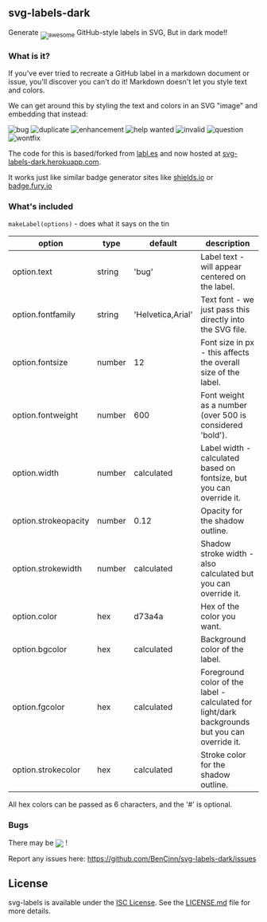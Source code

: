 ## svg-labels-dark

Generate <sub>![awesome](https://svg-labels-dark.herokuapp.com/svg?text=awesome&bgcolor=0052cc&dimtheme=true)</sub> GitHub-style labels in SVG, But in dark mode!!

### What is it?

If you've ever tried to recreate a GitHub label in a markdown document
or issue, you'll discover you can't do it!  Markdown doesn't let you style
text and colors.

We can get around this by styling the text and colors in an SVG "image" and
embedding that instead:

![bug](https://svg-labels-dark.herokuapp.com/svg?text=bug&bgcolor=ee0701&dimtheme=true)
![duplicate](https://svg-labels-dark.herokuapp.com/svg?text=duplicate&bgcolor=cccccc&dimtheme=true)
![enhancement](https://svg-labels-dark.herokuapp.com/svg?text=enhancement&bgcolor=84b6eb&dimtheme=true)
![help wanted](https://svg-labels-dark.herokuapp.com/svg?text=help%20wanted&bgcolor=128A0C&dimtheme=true)
![invalid](https://svg-labels-dark.herokuapp.com/svg?text=invalid&bgcolor=e6e6e6&dimtheme=true)
![question](https://svg-labels-dark.herokuapp.com/svg?text=question&bgcolor=cc317c&dimtheme=true)
![wontfix](https://svg-labels-dark.herokuapp.com/svg?text=wontfix&bgcolor=ffffff&dimtheme=true)

The code for this is based/forked from [labl.es](https://labl.es) and now hosted at [svg-labels-dark.herokuapp.com](https://svg-labels-dark.herokuapp.com/).

It works just like similar badge generator sites like [shields.io](https://shields.io/) or [badge.fury.io](https://badge.fury.io/)


### What's included

`makeLabel(options)` - does what it says on the tin

| option               | type   | default           | description       |
| -------------------- | ------ | ----------------- | ----------------- |
| option.text          | string | 'bug'             | Label text - will appear centered on the label. |
| option.fontfamily    | string | 'Helvetica,Arial' | Text font - we just pass this directly into the SVG file. |
| option.fontsize      | number | 12                | Font size in px - this affects the overall size of the label. |
| option.fontweight    | number | 600               | Font weight as a number (over 500 is considered 'bold'). |
| option.width         | number | calculated        | Label width - calculated based on fontsize, but you can override it. |
| option.strokeopacity | number | 0.12              | Opacity for the shadow outline. |
| option.strokewidth   | number | calculated        | Shadow stroke width - also calculated but you can override it. |
| option.color         | hex    | d73a4a            | Hex of the color you want.
| option.bgcolor       | hex    | calculated        | Background color of the label. |
| option.fgcolor       | hex    | calculated        | Foreground color of the label - calculated for light/dark backgrounds but you can override it. |
| option.strokecolor   | hex    | calculated        | Stroke color for the shadow outline. |

All hex colors can be passed as 6 characters, and the '#' is optional.

<!---
### Server

[server.js](server.js) contains a simple microservice built on the
[koa.js](http://koajs.com/) framework.

`npm run start` will start the server on port 3000.

This is the same code that serves up [labl.es](https://labl.es).
--->

### Bugs

There may be <img align=center src="https://svg-labels-dark.herokuapp.com/svg?text=bugs&bgcolor=ee0701&dimtheme=true" /> !

Report any issues here:  https://github.com/BenCinn/svg-labels-dark/issues


## License

svg-labels is available under the [ISC License](https://opensource.org/licenses/ISC).
See the [LICENSE.md](LICENSE.md) file for more details.

